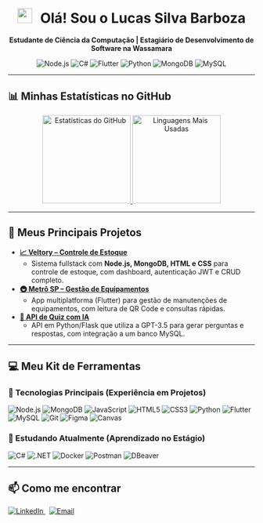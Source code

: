 <div align="center">
  <h1>
    <img src="https://media.giphy.com/media/hvRJCLFzcasrR4ia7z/giphy.gif" width="30px" style="margin-right: 10px;">
    Olá! Sou o Lucas Silva Barboza
  </h1>
  
  <p>
    <strong>Estudante de Ciência da Computação | Estagiário de Desenvolvimento de Software na Wassamara</strong>
  </p>

  <p>
    <img src="https://img.shields.io/badge/Node.js-339933?logo=node.js&logoColor=white" alt="Node.js">
    <img src="https://img.shields.io/badge/C%23-239120?logo=c-sharp&logoColor=white" alt="C#">
    <img src="https://img.shields.io/badge/Flutter-02569B?logo=flutter&logoColor=white" alt="Flutter">
    <img src="https://img.shields.io/badge/Python-3776AB?logo=python&logoColor=white" alt="Python">
    <img src="https://img.shields.io/badge/MongoDB-47A248?logo=mongodb&logoColor=white" alt="MongoDB">
    <img src="https://img.shields.io/badge/MySQL-4479A1?logo=mysql&logoColor=white" alt="MySQL">
  </p>
</div>

---

## 📊 Minhas Estatísticas no GitHub

<div align="center">
  <a href="https://github.com/LucasS059">
    <img height="180em" src="https://github-readme-stats.vercel.app/api?username=LucasS059&theme=dracula&show_icons=true&include_all_commits=true&count_private=true" alt="Estatísticas do GitHub">
    <img height="180em" src="https://github-readme-stats.vercel.app/api/top-langs/?username=LucasS059&theme=dracula&layout=compact&langs_count=7" alt="Linguagens Mais Usadas">
  </a>
</div>

---

## 🚀 Meus Principais Projetos

* **[📈 Veltory – Controle de Estoque](link-para-o-seu-repo-Veltory-aqui)**
    * Sistema fullstack com **Node.js, MongoDB, HTML e CSS** para controle de estoque, com dashboard, autenticação JWT e CRUD completo.
* **[🚇 Metrô SP – Gestão de Equipamentos](link-para-o-seu-repo-Metro-aqui)**
    * App multiplatforma (Flutter) para gestão de manutenções de equipamentos, com leitura de QR Code e consultas rápidas.
* **[🧠 API de Quiz com IA](link-para-o-seu-repo-Quiz-aqui)**
    * API em Python/Flask que utiliza a GPT-3.5 para gerar perguntas e respostas, com integração a um banco MySQL.

---

## 💻 Meu Kit de Ferramentas

### 🚀 Tecnologias Principais (Experiência em Projetos)
<p align="left">
  <img src="https://img.shields.io/badge/Node.js-339933?logo=node.js&logoColor=white" alt="Node.js">
  <img src="https://img.shields.io/badge/MongoDB-47A248?logo=mongodb&logoColor=white" alt="MongoDB">
  <img src="https://img.shields.io/badge/JavaScript-F7DF1E?logo=javascript&logoColor=black" alt="JavaScript">
  <img src="https://img.shields.io/badge/HTML5-E34F26?logo=html5&logoColor=white" alt="HTML5">
  <img src="https://img.shields.io/badge/CSS3-1572B6?logo=css3&logoColor=white" alt="CSS3">
  <img src="https://img.shields.io/badge/Python-3776AB?logo=python&logoColor=white" alt="Python">
  <img src="https://img.shields.io/badge/Flutter-02569B?logo=flutter&logoColor=white" alt="Flutter">
  <img src="https://img.shields.io/badge/MySQL-4479A1?logo=mysql&logoColor=white" alt="MySQL">
  <img src="https://img.shields.io/badge/Git-F05032?logo=git&logoColor=white" alt="Git">
  <img src="https://img.shields.io/badge/Figma-F24E1E?logo=figma&logoColor=white" alt="Figma">
  <img src="https://img.shields.io/badge/Canvas-FF0000?logo=html5&logoColor=white" alt="Canvas">
</p>

### 🌱 Estudando Atualmente (Aprendizado no Estágio)
<p align="left">
  <img src="https://img.shields.io/badge/C%23-239120?logo=c-sharp&logoColor=white" alt="C#">
  <img src="https://img.shields.io/badge/.NET-512BD4?logo=dotnet&logoColor=white" alt=".NET">
  <img src="https://img.shields.io/badge/Docker-2496ED?logo=docker&logoColor=white" alt="Docker">
  <img src="https://img.shields.io/badge/Postman-FF6C37?logo=postman&logoColor=white" alt="Postman">
  <img src="https://img.shields.io/badge/DBeaver-382923?logo=dbeaver&logoColor=white" alt="DBeaver">
</p>

---

## 📫 Como me encontrar

<a href="https://www.linkedin.com/in/lucas-silva-barboza-a2568b285/" target="_blank">
  <img src="https://img.shields.io/badge/LinkedIn-0A66C2?logo=linkedin&logoColor=white" alt="LinkedIn">
</a>
&nbsp;
<a href="mailto:seu-email-aqui@gmail.com" target="_blank">
  <img src="https://img.shields.io/badge/Email-D14836?logo=gmail&logoColor=white" alt="Email">
</a>
